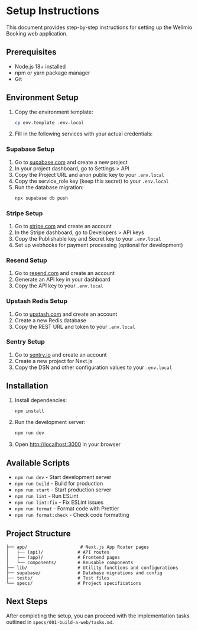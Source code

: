 # Setup Instructions

This document provides step-by-step instructions for setting up the Wellmio Booking web application.

## Prerequisites

- Node.js 18+ installed
- npm or yarn package manager
- Git

## Environment Setup

1. Copy the environment template:

   ```bash
   cp env.template .env.local
   ```

2. Fill in the following services with your actual credentials:

### Supabase Setup

1. Go to [supabase.com](https://supabase.com) and create a new project
2. In your project dashboard, go to Settings > API
3. Copy the Project URL and anon public key to your `.env.local`
4. Copy the service_role key (keep this secret) to your `.env.local`
5. Run the database migration:
   ```bash
   npx supabase db push
   ```

### Stripe Setup

1. Go to [stripe.com](https://stripe.com) and create an account
2. In the Stripe dashboard, go to Developers > API keys
3. Copy the Publishable key and Secret key to your `.env.local`
4. Set up webhooks for payment processing (optional for development)

### Resend Setup

1. Go to [resend.com](https://resend.com) and create an account
2. Generate an API key in your dashboard
3. Copy the API key to your `.env.local`

### Upstash Redis Setup

1. Go to [upstash.com](https://upstash.com) and create an account
2. Create a new Redis database
3. Copy the REST URL and token to your `.env.local`

### Sentry Setup

1. Go to [sentry.io](https://sentry.io) and create an account
2. Create a new project for Next.js
3. Copy the DSN and other configuration values to your `.env.local`

## Installation

1. Install dependencies:

   ```bash
   npm install
   ```

2. Run the development server:

   ```bash
   npm run dev
   ```

3. Open [http://localhost:3000](http://localhost:3000) in your browser

## Available Scripts

- `npm run dev` - Start development server
- `npm run build` - Build for production
- `npm run start` - Start production server
- `npm run lint` - Run ESLint
- `npm run lint:fix` - Fix ESLint issues
- `npm run format` - Format code with Prettier
- `npm run format:check` - Check code formatting

## Project Structure

```
├── app/                    # Next.js App Router pages
│   ├── (api)/             # API routes
│   ├── (app)/             # Frontend pages
│   └── components/        # Reusable components
├── lib/                   # Utility functions and configurations
├── supabase/              # Database migrations and config
├── tests/                 # Test files
└── specs/                 # Project specifications
```

## Next Steps

After completing the setup, you can proceed with the implementation tasks outlined in `specs/001-build-a-web/tasks.md`.
